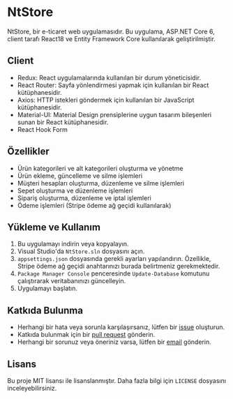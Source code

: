 # NtStore

NtStore, bir e-ticaret web uygulamasıdır. Bu uygulama, ASP.NET Core 6, client tarafı React18 ve Entity Framework Core kullanılarak geliştirilmiştir.

## Client 
- Redux: React uygulamalarında kullanılan bir durum yöneticisidir.
- React Router: Sayfa yönlendirmesi yapmak için kullanılan bir React kütüphanesidir.
- Axios: HTTP istekleri göndermek için kullanılan bir JavaScript kütüphanesidir.
- Material-UI: Material Design prensiplerine uygun tasarım bileşenleri sunan bir React kütüphanesidir.
-  React Hook Form
## Özellikler

- Ürün kategorileri ve alt kategorileri oluşturma ve yönetme
- Ürün ekleme, güncelleme ve silme işlemleri
- Müşteri hesapları oluşturma, düzenleme ve silme işlemleri
- Sepet oluşturma ve düzenleme işlemleri
- Sipariş oluşturma, düzenleme ve iptal işlemleri
- Ödeme işlemleri (Stripe ödeme ağ geçidi kullanılarak)

## Yükleme ve Kullanım

1. Bu uygulamayı indirin veya kopyalayın.
2. Visual Studio'da `NtStore.sln` dosyasını açın.
3. `appsettings.json` dosyasında gerekli ayarları yapılandırın. Özellikle, Stripe ödeme ağ geçidi anahtarınızı burada belirtmeniz gerekmektedir.
4. `Package Manager Console` penceresinde `Update-Database` komutunu çalıştırarak veritabanınızı güncelleyin.
5. Uygulamayı başlatın.

## Katkıda Bulunma

- Herhangi bir hata veya sorunla karşılaşırsanız, lütfen bir [issue](https://github.com/alikorkmaz03/NtStore/issues) oluşturun.
- Katkıda bulunmak için bir [pull request](https://github.com/alikorkmaz03/NtStore/pulls) gönderin.
- Herhangi bir sorunuz veya öneriniz varsa, lütfen bir [email](mailto:alikorkmaz03@gmail.com) gönderin.

## Lisans

Bu proje MIT lisansı ile lisanslanmıştır. Daha fazla bilgi için `LICENSE` dosyasını inceleyebilirsiniz.

